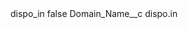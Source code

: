 <?xml version="1.0" encoding="UTF-8"?>
<CustomMetadata xmlns="http://soap.sforce.com/2006/04/metadata" xmlns:xsi="http://www.w3.org/2001/XMLSchema-instance" xmlns:xsd="http://www.w3.org/2001/XMLSchema">
    <label>dispo_in</label>
    <protected>false</protected>
    <values>
        <field>Domain_Name__c</field>
        <value xsi:type="xsd:string">dispo.in</value>
    </values>
</CustomMetadata>
